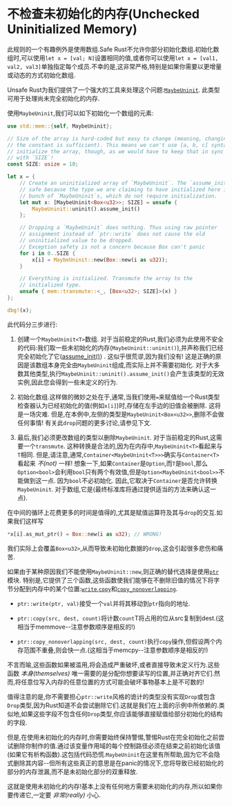 # 不检查未初始化的内存(Unchecked Uninitialized Memory)

此规则的一个有趣例外是使用数组.Safe Rust不允许你部分初始化数组.初始化数组时,可以使用`let x = [val; N]`设置相同的值,或者你可以使用`let x = [val1, val2, val3]`单独指定每个成员.不幸的是,这非常严格,特别是如果你需要以更增量或动态的方式初始化数组.

Unsafe Rust为我们提供了一个强大的工具来处理这个问题:[`MaybeUninit`](https://doc.rust-lang.org/core/mem/union.MaybeUninit.html). 此类型可用于处理尚未完全初始化的内存.

使用`MaybeUninit`,我们可以如下初始化一个数组的元素:

```Rust
use std::mem::{self, MaybeUninit};

// Size of the array is hard-coded but easy to change (meaning, changing just
// the constant is sufficient). This means we can't use [a, b, c] syntax to
// initialize the array, though, as we would have to keep that in sync
// with `SIZE`!
const SIZE: usize = 10;

let x = {
    // Create an uninitialized array of `MaybeUninit`. The `assume_init` is
    // safe because the type we are claiming to have initialized here is a
    // bunch of `MaybeUninit`s, which do not require initialization.
    let mut x: [MaybeUninit<Box<u32>>; SIZE] = unsafe {
        MaybeUninit::uninit().assume_init()
    };

    // Dropping a `MaybeUninit` does nothing. Thus using raw pointer
    // assignment instead of `ptr::write` does not cause the old
    // uninitialized value to be dropped.
    // Exception safety is not a concern because Box can't panic
    for i in 0..SIZE {
        x[i] = MaybeUninit::new(Box::new(i as u32));
    }

    // Everything is initialized. Transmute the array to the
    // initialized type.
    unsafe { mem::transmute::<_, [Box<u32>; SIZE]>(x) }
};

dbg!(x);
```

此代码分三步进行:

1. 创建一个`MaybeUninit<T>`数组. 对于当前稳定的Rust,我们必须为此使用不安全的代码:我们取一些未初始化的内存(`MaybeUninit::uninit()`),并声称我们已经完全初始化了它([assume_init()](https://doc.rust-lang.org/core/mem/union.MaybeUninit.html#method.assume_init)) . 这似乎很荒谬,因为我们没有! 这是正确的原因是该数组本身完全由`MaybeUninit`组成,而实际上并不需要初始化. 对于大多数其他类型,执行`MaybeUninit::uninit().assume_init()`会产生该类型的无效实例,因此您会得到一些未定义的行为.

2. 初始化数组.这样做的微妙之处在于,通常,当我们使用`=`来赋值给一个Rust类型检查器认为已经初始化的值(例如`x[i]`)时,存储在左手边的旧值会被删除. 这将是一场灾难. 但是,在本例中,左侧的类型是`MaybeUninit<Box<u32>>`,删除不会做任何事情! 有关此`drop`问题的更多讨论,请参见下文.

3. 最后,我们必须更改数组的类型以删除`MaybeUninit`. 对于当前稳定的Rust,这需要一个`transmute`. 这种转换是合法的,因为在内存中,`MaybeUninit<T>`看起来与`T`相同.
但是,请注意,通常,`Container<MaybeUninit<T>>>`确实与`Container<T>`看起来 *不(not)* 一样! 想象一下,如果`Container`是`Option`,而`T`是`bool`,那么`Option<bool>`会利用`bool`只有两个有效值,但是`Option<MaybeUninit<bool>>`不能做到这一点. 因为`bool`不必初始化.
因此,它取决于`Container`是否允许转换`MaybeUninit`. 对于数组,它是(最终标准库将通过提供适当的方法来确认这一点).

在中间的循环上花费更多的时间是值得的,尤其是赋值运算符及其与`drop`的交互.如果我们这样写

```Rust
*x[i].as_mut_ptr() = Box::new(i as u32); // WRONG!
```

我们实际上会覆盖`Box<u32>`,从而导致未初始化数据的`drop`,这会引起很多悲伤和痛苦.

如果由于某种原因我们不能使用`MaybeUninit::new`,则正确的替代选择是使用[`ptr`](https://doc.rust-lang.org/core/ptr/index.html)模块. 特别是,它提供了三个函数,这些函数使我们能够在不删除旧值的情况下将字节分配到内存中的某个位置:[`write`](https://doc.rust-lang.org/core/ptr/fn.write.html),[`copy`](https://doc.rust-lang.org/core/ptr/fn.copy.html)和[`copy_nonoverlapping`](https://doc.rust-lang.org/core/ptr/fn.copy_nonoverlapping.html).

- `ptr::write(ptr, val)`接受一个`val`并将其移动到`ptr`指向的地址.

- `ptr::copy(src, dest, count)`将计数`count`T将占用的位从src复制到dest.(这相当于memmove--注意参数顺序是相反的!)

- `ptr::copy_nonoverlapping(src, dest, count)`执行`copy`操作,但假设两个内存范围不重叠,则会快一点.(这相当于memcpy--注意参数顺序是相反的!)

不言而喻,这些函数如果被滥用,将会造成严重破坏,或者直接导致未定义行为.这些函数 *本身(themselves)* 唯一需要的是分配你想要读写的位置,并正确对齐它们.然而,将任意位写入内存的任意位置的方式可能会破坏事物基本上是不可数的!

值得注意的是,你不需要担心`ptr::write`风格的诡计的类型没有实现`Drop`或包含`Drop`类型,因为Rust知道不会尝试删除它们.这就是我们在上面的示例中所依赖的.类似地,如果这些字段不包含任何`Drop`类型,你应该能够直接赋值给部分初始化的结构的字段.

但是,在使用未初始化的内存时,你需要始终保持警惕,警惕Rust在完全初始化之前尝试删除你制作的值.通过该变量作用域的每个控制路径必须在结束之前初始化该值(如果它有析构函数).这包括代码恐慌.`MaybeUninit`在这里有所帮助,因为它不会隐式删除其内容--但所有这些真正的意思是在panic的情况下,您将导致已经初始化的部分的内存泄漏,而不是未初始化部分的双重释放.

这就是使用未初始化的内存!基本上没有任何地方需要未初始化的内存,所以如果你要传递它,一定要 *非常(really)* 小心.
